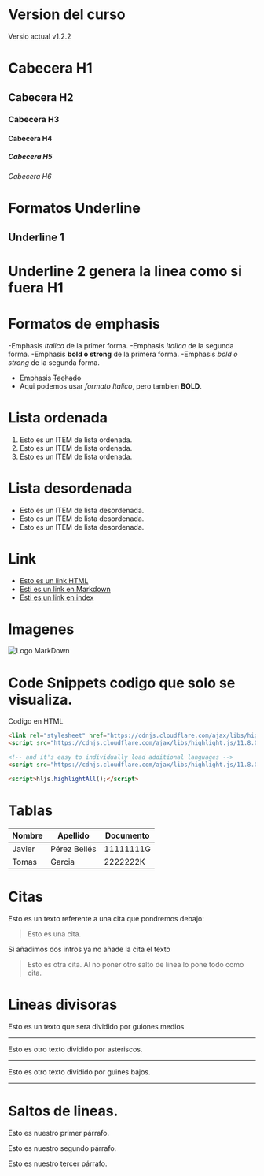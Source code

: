 # Version del curso
Versio actual v1.2.2
# Cabecera H1
## Cabecera H2
### Cabecera H3
#### Cabecera H4
##### Cabecera H5
###### Cabecera H6

# Formatos Underline
Underline 1
-----------
Underline 2 genera la linea como si fuera H1
===========

# Formatos de emphasis
-Emphasis *Italica* de la primer forma.
-Emphasis _Italica_ de la segunda forma.
-Emphasis **bold o strong** de la primera forma.
-Emphasis _bold o strong_ de la segunda forma.
- Emphasis ~~Tachado~~
- Aqui podemos usar *formato Italico*, pero tambien **BOLD**.


# Lista ordenada
1. Esto es un ITEM de lista ordenada.
2. Esto es un ITEM de lista ordenada.
3. Esto es un ITEM de lista ordenada.

# Lista desordenada
- Esto es un ITEM de lista desordenada.
- Esto es un ITEM de lista desordenada.
- Esto es un ITEM de lista desordenada.

# Link
- <a href="http://google.com">Esto es un link HTML </a>
- [Esti es un link en Markdown](http://www.google.com)
- [Esti es un link en index](index.html)

# Imagenes
![Logo MarkDown](https://markdown-here.com/img/icon256.png)

# Code Snippets codigo que solo se visualiza.
Codigo en HTML
```HTML
<link rel="stylesheet" href="https://cdnjs.cloudflare.com/ajax/libs/highlight.js/11.8.0/styles/default.min.css">
<script src="https://cdnjs.cloudflare.com/ajax/libs/highlight.js/11.8.0/highlight.min.js"></script>

<!-- and it's easy to individually load additional languages -->
<script src="https://cdnjs.cloudflare.com/ajax/libs/highlight.js/11.8.0/languages/go.min.js"></script>

<script>hljs.highlightAll();</script>
```

# Tablas
| Nombre | Apellido | Documento | 
| ------ | -------- | --------- |
| Javier | Pérez Bellés | 11111111G |
| Tomas  | Garcia   | 2222222K |

# Citas
Esto es un texto referente a una cita que pondremos debajo:
> Esto es una cita.

Si añadimos dos intros ya no añade la cita el texto
>Esto es otra cita.
Al no poner otro salto de linea lo pone todo como cita.

# Lineas divisoras
Esto es un texto que sera dividido por guiones medios

---
Esto es otro texto dividido por asteriscos.

***

Esto es otro texto dividido por guines bajos.

___

# Saltos de lineas.

Esto es nuestro primer párrafo.

Esto es nuestro segundo párrafo.

Esto es nuestro tercer párrafo.